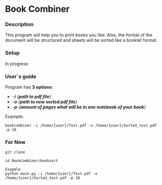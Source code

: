 # Book Combiner
### Description
This program will help you to print books you like.
Also, the format of the document will be structured and sheets will be sorted like a booklet format.

### Setup
In progress

### User`s guide
Program has **3 options**:

- *-**i** {***path to pdf file***}*
- *-**o** {***path to new sorted pdf file***}*
- *-**p** {***amount of pages what will be in one notebook of your book***}*

Example:
```
bookcombiner -i /home/{user}/Test.pdf -o /home/{user}/Sorted_test.pdf -p 10
```
### For Now

```
git clone

cd BookCombiner/booksort

Exapmle
python main.py -i /home/{user}/Test.pdf -o /home/{user}/Sorted_test.pdf -p 10
```
